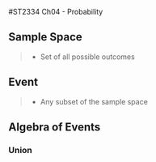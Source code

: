 #ST2334 Ch04 - Probability
## Sample Space
> * Set of all possible outcomes

## Event
> * Any subset of the sample space

## Algebra of Events
### Union
###